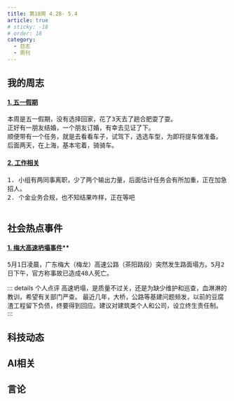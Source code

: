 ```yaml
---
title: 第18周 4.28- 5.4
article: true
# sticky: -18
# order: 18
category:
  - 日志
  - 周刊
---
```


<!-- more -->

## **我的周志**
#### **[1. 五一假期]()**<br/>
<pre style="white-space:pre-wrap">
本周是五一假期，没有选择回家，花了3天去了趟合肥耍了耍。
正好有一朋友结婚，一个朋友订婚，有幸去见证了下。
顺便带有一个任务，就是去看看车子，试驾下，选选车型，为即将提车做准备。
后面两天，在上海，基本宅着，骑骑车。
</pre>
#### **[2. 工作相关]()**<br/>
<pre style="white-space:pre-wrap">
1. 小组有两同事离职，少了两个输出力量，后面估计任务会有所加重，正在加急招人。
2. 个金业务合规，也不知结果咋样，正在等吧

</pre>

## **社会热点事件**
#### [1. 梅大高速坍塌事件](https://baike.baidu.com/item/5%C2%B71%E6%A2%85%E5%A4%A7%E9%AB%98%E9%80%9F%E8%B7%AF%E9%9D%A2%E5%A1%8C%E6%96%B9%E7%81%BE%E5%AE%B3/64371062?fr=api_baidu_opex_festival)**<br/>
<pre style="white-space:pre-wrap">5月1日凌晨，广东梅大（梅龙）高速公路（茶阳路段）突然发生路面塌方。5月2日下午，官方称事故已造成48人死亡。</pre>
::: details 个人点评
高速坍塌，是质量不过关，还是为缺少维护和巡查，血淋淋的教训，希望有关部门严查。
最近几年，大桥，公路等基建问题频发，以前的豆腐渣工程留下负债，终要得到回应。建议对建筑类个人和公司，设立终生责任制。
:::
## **科技动态**

## **AI相关**

## **言论**